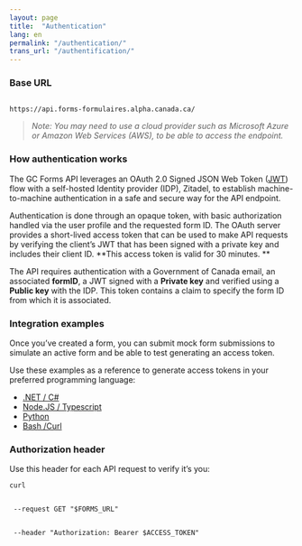 ```yaml
---
layout: page
title:  "Authentication"
lang: en
permalink: "/authentication/"
trans_url: "/authentification/"
---
```


### Base URL

<code>
https://api.forms-formulaires.alpha.canada.ca/
</code>


> _Note: You may need to use a cloud provider such as Microsoft Azure or Amazon Web Services (AWS), to be able to access the endpoint._

### How authentication works

The GC Forms API leverages an OAuth 2.0 Signed JSON Web Token ([JWT](https://jwt.io/)) flow with a self-hosted Identity provider (IDP), Zitadel, to establish machine-to-machine authentication in a safe and secure way for the API endpoint. 

Authentication is done through an opaque token, with basic authorization handled via the user profile and the requested form ID. The OAuth server provides a short-lived access token that can be used to make API requests by verifying the client’s JWT that has been signed with a private key and includes their client ID. **This access token is valid for 30 minutes. **

The API requires authentication with a Government of Canada email, an associated **formID**, a JWT signed with a **Private key** and verified using a **Public key** with the IDP. This token contains a claim to specify the form ID from which it is associated.

### Integration examples

Once you’ve created a form, you can submit mock form submissions to simulate an active form and be able to test generating an access token. 

Use these examples as a reference to generate access tokens in your preferred programming language:
- [.NET / C#](https://github.com/cds-snc/forms-api/blob/main/examples/dotnet/AccessTokenGenerator.cs)
- [Node.JS / Typescript](https://github.com/cds-snc/forms-api/blob/main/examples/nodejs/accessTokenGenerator.ts)
- [Python](https://github.com/cds-snc/forms-api/blob/main/examples/python/access_token_generator.py)
- [Bash /Curl](https://github.com/cds-snc/forms-api/blob/main/examples/bash/get_access_token.sh)

### Authorization header

Use this header for each API request to verify it’s you:
<code>
<br> curl \
<br>   --request GET "$FORMS_URL" \
<br>   --header "Authorization: Bearer $ACCESS_TOKEN"
</code>
